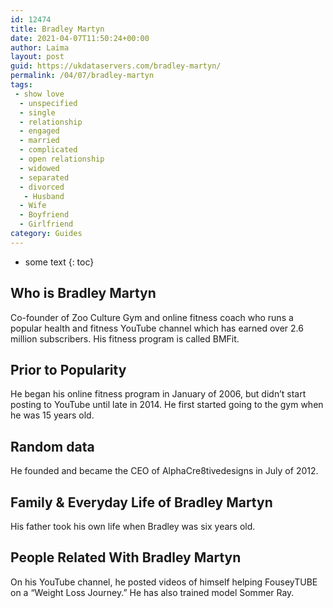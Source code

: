 ```yaml
---
id: 12474
title: Bradley Martyn
date: 2021-04-07T11:50:24+00:00
author: Laima
layout: post
guid: https://ukdataservers.com/bradley-martyn/
permalink: /04/07/bradley-martyn
tags:
 - show love
  - unspecified
  - single
  - relationship
  - engaged
  - married
  - complicated
  - open relationship
  - widowed
  - separated
  - divorced
   - Husband
  - Wife
  - Boyfriend
  - Girlfriend
category: Guides
---
```


* some text
{: toc}


## Who is Bradley Martyn
                  
                  
                  
Co-founder of Zoo Culture Gym and online fitness coach who runs a popular health and fitness YouTube channel which has earned over 2.6 million subscribers. His fitness program is called BMFit. 
                  
              
            
              
            
                
                
                
## Prior to Popularity
                  
                  
                  
He began his online fitness program in January of 2006, but didn&#8217;t start posting to YouTube until late in 2014. He first started going to the gym when he was 15 years old. 
                  
              
            
              
            
                
                
                
## Random data
                  
                  
                  
He founded and became the CEO of AlphaCre8tivedesigns in July of 2012. 
                  
              
            
              
            
                
                
                
## Family & Everyday Life of Bradley Martyn
                  
                  
                  
His father took his own life when Bradley was six years old. 
                  
              
            
              
            
                
                
                
## People Related With Bradley Martyn
                  
                  
                  
On his YouTube channel, he posted videos of himself helping FouseyTUBE on a &#8220;Weight Loss Journey.&#8221; He has also trained model Sommer Ray.
                  
              
            
              
            
                
              
            
              
              
            
            
              
            
          
          
          